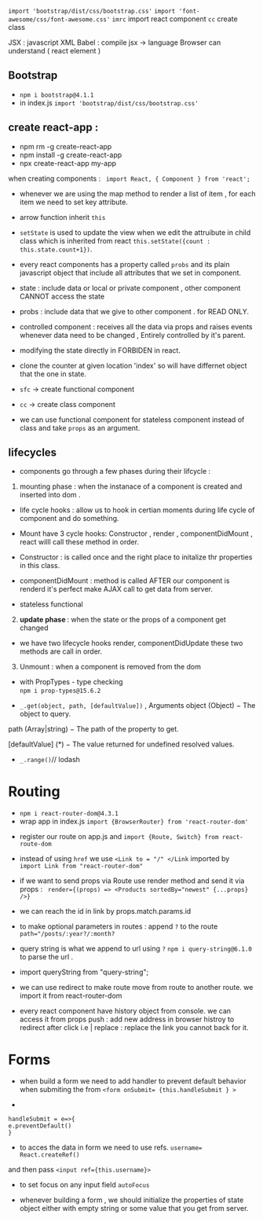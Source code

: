 `import 'bootstrap/dist/css/bootstrap.css'`
`import 'font-awesome/css/font-awesome.css'`
`imrc` import react component
`cc` create class

JSX : javascript XML
Babel : compile jsx -> language
Browser can understand ( react element )

## Bootstrap

- `npm i bootstrap@4.1.1 `
- in index.js `import 'bootstrap/dist/css/bootstrap.css' `

## create react-app :

- npm rm -g create-react-app
- npm install -g create-react-app
- npx create-react-app my-app

when creating components :
` import React, { Component } from 'react';`

- whenever we are using the map method to render a list of item , for each item we need to set key attribute.

- arrow function inherit `this`

* `setState` is used to update the view when we edit the attruibute in child class which is inherited from react
  `this.setState({count : this.state.count+1})`.

* every react components has a property called `probs` and its plain javascript object that include all attributes that we set in component.

* state : include data or local or private component , other component CANNOT access the state

* probs : include data that we give to other component . for READ ONLY.

* controlled component : receives all the data via props and raises events whenever data need to be changed , Entirely controlled by it's parent.

* modifying the state directly in FORBIDEN in react.
* clone the counter at given location 'index' so will have differnet object that the one in state.

* `sfc` -> create functional component
* `cc` -> create class component
* we can use functional component for stateless component instead of class and take `props` as an argument.

## lifecycles

- components go through a few phases during their lifcycle :

1. mounting phase : when the instanace of a component is created and inserted into dom .

- life cycle hooks : allow us to hook in certian moments during life cycle of component and do something.

- Mount have 3 cycle hooks: Constructor , render , componentDidMount , react willl call these method in order.

* Constructor : is called once and the right place to initalize thr properties in this class.

* componentDidMount : method is called AFTER our component is renderd it's perfect make AJAX call to get data from server.
* stateless functional

2.  <b>update phase </b> : when the state or the props of a component get changed

- we have two lifecycle hooks render, componentDidUpdate these two methods are call in order.

3. Unmount : when a component is removed from the dom

- with PropTypes - type checking  
  `npm i prop-types@15.6.2 `

* `_.get(object, path, [defaultValue])` , Arguments
  object (Object) − The object to query.

path (Array|string) − The path of the property to get.

[defaultValue] (\*) − The value returned for undefined resolved values.

- `_.range()`// lodash

# Routing

- `npm i react-router-dom@4.3.1`
- wrap app in index.js `import {BrowserRouter} from 'react-router-dom'`

* register our route on app.js and `import {Route, Switch} from react-route-dom `

* instead of using `href`
  we use `<Link to = "/" </Link`
  imported by ` import Link from "react-router-dom"`

* if we want to send props via Route use render method and send it via props :
  ` render={(props) => <Products sortedBy="newest" {...props} />}`

* we can reach the id in link by props.match.params.id

* to make optional parameters in routes : append `?` to the route
  `path="/posts/:year?/:month? `

* query string is what we append to url using `?` `npm i query-string@6.1.0` to parse the url .
* import queryString from "query-string";

* we can use redirect to make route move from route to another route. we import it from react-router-dom

* every react component have history object from console. we can access it from props
  push : add new address in browser histroy to redirect after click i.e | replace : replace the link you cannot back for it.

# Forms

- when build a form we need to add handler to prevent default behavior when submiting the from
  `<form onSubmit= {this.handleSubmit } >`

-

```
handleSubmit = e=>{
e.preventDefault()
}
```

- to acces the data in form we need to use refs.
  `username= React.createRef()`

and then pass `<input ref={this.username}> `

- to set focus on any input field `autoFocus`

* whenever building a form , we should initialize the properties of state object either with empty string or some value that you get from server.
